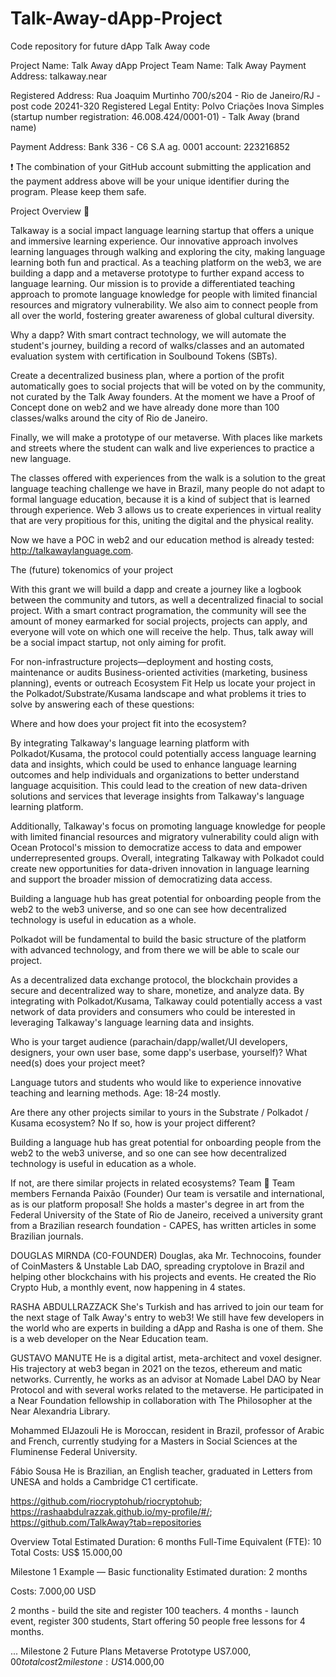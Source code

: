# Talk-Away-dApp-Project
Code repository for future dApp Talk Away code

Project Name: Talk Away dApp Project
Team Name: Talk Away
Payment Address: talkaway.near

Registered Address: Rua Joaquim Murtinho 700/s204 - Rio de Janeiro/RJ - post code 20241-320 
Registered Legal Entity: Polvo Criações Inova Simples (startup number registration: 46.008.424/0001-01) - Talk Away (brand name)

Payment Address: 
Bank 336 - C6 S.A ag. 0001 account: 223216852

❗ The combination of your GitHub account submitting the application and the payment address above will be your unique identifier during the program. Please keep them safe.

Project Overview 📄

Talkaway is a social impact language learning startup that offers a unique and immersive learning experience. Our innovative approach involves learning languages through walking and exploring the city, making language learning both fun and practical. As a teaching platform on the web3, we are building a dapp and a metaverse prototype to further expand access to language learning. Our mission is to provide a differentiated teaching approach to promote language knowledge for people with limited financial resources and migratory vulnerability. We also aim to connect people from all over the world, fostering greater awareness of global cultural diversity.

Why a dapp? With smart contract technology, we will automate the student's journey, building a record of walks/classes and an automated evaluation system with certification in Soulbound Tokens (SBTs). 

Create a decentralized business plan, where a portion of the profit automatically goes to social projects that will be voted on by the community, not curated by the Talk Away founders. 
At the moment we have a Proof of Concept done on web2 and we have already done more than 100 classes/walks around the city of Rio de Janeiro. 

Finally, we will make a prototype of our metaverse. With places like markets and streets where the student can walk and live experiences to practice a new language. 

The classes offered with experiences from the walk is a solution to the great language teaching challenge we have in Brazil, many people do not adapt to formal language education, because it is a kind of subject that is learned through experience. Web 3 allows us to create experiences in virtual reality that are very propitious for this, uniting the digital and the physical reality. 
 








Now we have a POC in web2 and our education method is already tested: http://talkawaylanguage.com.

The (future) tokenomics of your project

With this grant we will build a dapp and create a journey like a logbook between the community and tutors, as well a decentralized finacial to social project. With a smart contract programation, the community will see the amount of money earmarked for social projects, projects can apply, and everyone will vote on which one will receive the help. Thus, talk away will be a social impact startup, not only aiming for profit. 

For non-infrastructure projects—deployment and hosting costs, maintenance or audits
Business-oriented activities (marketing, business planning), events or outreach
Ecosystem Fit
Help us locate your project in the Polkadot/Substrate/Kusama landscape and what problems it tries to solve by answering each of these questions:

Where and how does your project fit into the ecosystem?

By integrating Talkaway's language learning platform with Polkadot/Kusama, the protocol could potentially access language learning data and insights, which could be used to enhance language learning outcomes and help individuals and organizations to better understand language acquisition. This could lead to the creation of new data-driven solutions and services that leverage insights from Talkaway's language learning platform.

Additionally, Talkaway's focus on promoting language knowledge for people with limited financial resources and migratory vulnerability could align with Ocean Protocol's mission to democratize access to data and empower underrepresented groups. Overall, integrating Talkaway with Polkadot could create new opportunities for data-driven innovation in language learning and support the broader mission of democratizing data access.

Building a language hub has great potential for onboarding people from the web2 to the web3 universe, and so one can see how decentralized technology is useful in education as a whole.

Polkadot will be fundamental to build the basic structure of the platform with advanced technology, and from there we will be able to scale our project. 

As a decentralized data exchange protocol, the blockchain provides a secure and decentralized way to share, monetize, and analyze data. By integrating with Polkadot/Kusama, Talkaway could potentially access a vast network of data providers and consumers who could be interested in leveraging Talkaway's language learning data and insights.

Who is your target audience (parachain/dapp/wallet/UI developers, designers, your own user base, some dapp's userbase, yourself)?
What need(s) does your project meet?

Language tutors and students who would like to experience innovative teaching and learning methods. Age: 18-24 mostly. 


Are there any other projects similar to yours in the Substrate / Polkadot / Kusama ecosystem?
No
If so, how is your project different?

Building a language hub has great potential for onboarding people from the web2 to the web3 universe, and so one can see how decentralized technology is useful in education as a whole.

If not, are there similar projects in related ecosystems?
Team 👥
Team members
Fernanda Paixão (Founder)
Our team is versatile and international, as is our platform proposal!
She holds a master's degree in art from the
Federal University of the State of Rio de
Janeiro, received a university grant from a
Brazilian research foundation - CAPES, has
written articles in some Brazilian journals.

DOUGLAS MIRNDA (C0-FOUNDER)
Douglas, aka Mr. Technocoins, founder of
CoinMasters & Unstable Lab DAO, spreading
cryptolove in Brazil and helping other blockchains
with his projects and events. He created the Rio
Crypto Hub, a monthly event, now happening in 4
states.

RASHA ABDULLRAZZACK
She's Turkish and has arrived to join our
team for the next stage of Talk Away's entry
to web3! We still have few developers in the
world who are experts in building a dApp and
Rasha is one of them. She is a web
developer on the Near Education team.

GUSTAVO MANUTE
He is a digital artist, meta-architect and voxel designer. His
trajectory at web3 began in 2021 on the tezos, ethereum and
matic networks. Currently, he works as an advisor at Nomade
Label DAO by Near Protocol and with several works related to the
metaverse. He participated in a Near Foundation fellowship in
collaboration with The Philosopher at the Near Alexandria Library.

Mohammed ElJazouli
He is Moroccan, resident in Brazil,
professor of Arabic and French, currently
studying for a Masters in Social Sciences
at the Fluminense Federal University.

Fábio Sousa
He is Brazilian, an English teacher,
graduated in Letters from UNESA and
holds a Cambridge C1 certificate.

https://github.com/riocryptohub/riocryptohub; https://rashaabdulrazzak.github.io/my-profile/#/; https://github.com/TalkAway?tab=repositories


Overview
Total Estimated Duration: 6 months
Full-Time Equivalent (FTE): 10
Total Costs: US$ 15.000,00

Milestone 1 Example — Basic functionality
Estimated duration: 2 months

Costs: 7.000,00 USD


2 months - build the site and register 100 teachers. 
4 months - launch event, register 300 students, 
Start offering 50 people free lessons for 4 months.


...
Milestone 2
Future Plans
Metaverse Prototype
US$7.000,00
total cost 2 milestone: US$14.000,00
